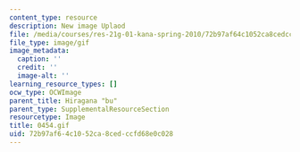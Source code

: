 ```yaml
---
content_type: resource
description: New image Uplaod
file: /media/courses/res-21g-01-kana-spring-2010/72b97af64c1052ca8cedccfd68e0c028_0454.gif
file_type: image/gif
image_metadata:
  caption: ''
  credit: ''
  image-alt: ''
learning_resource_types: []
ocw_type: OCWImage
parent_title: Hiragana "bu"
parent_type: SupplementalResourceSection
resourcetype: Image
title: 0454.gif
uid: 72b97af6-4c10-52ca-8ced-ccfd68e0c028
---
```

